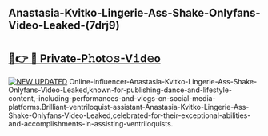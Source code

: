 ## Anastasia-Kvitko-Lingerie-Ass-Shake-Onlyfans-Video-Leaked-(7drj9)


# <h2><a href="https://mediaupload.pro?-19M">🔗👉 🔴 Private-P𝚑ot𝚘𝚜-V𝚒d𝚎o</a></h2>

[![NEW UPDATED](https://i.imgur.com/0qMVB7G.gif)](https://mediaupload.pro?-19M)
Online-influencer-Anastasia-Kvitko-Lingerie-Ass-Shake-Onlyfans-Video-Leaked,known-for-publishing-dance-and-lifestyle-content,-including-performances-and-vlogs-on-social-media-platforms.Brilliant-ventriloquist-assistant-Anastasia-Kvitko-Lingerie-Ass-Shake-Onlyfans-Video-Leaked,celebrated-for-their-exceptional-abilities-and-accomplishments-in-assisting-ventriloquists.  